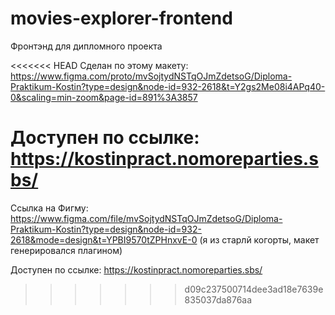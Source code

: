 # movies-explorer-frontend

Фронтэнд для дипломного проекта

<<<<<<< HEAD
Сделан по этому макету: https://www.figma.com/proto/mvSojtydNSTqOJmZdetsoG/Diploma-Praktikum-Kostin?type=design&node-id=932-2618&t=Y2gs2Me08i4APq40-0&scaling=min-zoom&page-id=891%3A3857

Доступен по ссылке: https://kostinpract.nomoreparties.sbs/
=======
Ссылка на Фигму: https://www.figma.com/file/mvSojtydNSTqOJmZdetsoG/Diploma-Praktikum-Kostin?type=design&node-id=932-2618&mode=design&t=YPBI9570tZPHnxvE-0 (я из старлй когорты, макет генерировался плагином)

Доступен по ссылке: https://kostinpract.nomoreparties.sbs/
>>>>>>> d09c237500714dee3ad18e7639e835037da876aa
